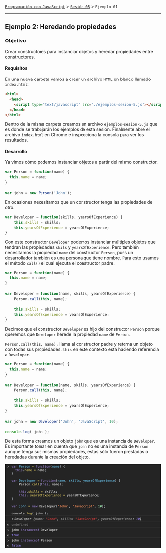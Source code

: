 [`Programación con JavaScript`](../../Readme.md) > [`Sesión 05`](../Readme.md) > `Ejemplo 01`

---

## Ejemplo 2: Heredando propiedades

### Objetivo

Crear constructores para instanciar objetos y heredar propiedades entre constructores.

#### Requisitos

En una nueva carpeta vamos a crear un archivo `HTML` en blanco llamado `index.html`:

```html
<html>
  <head>
    <script type="text/javascript" src="./ejemplos-sesion-5.js"></script>
  </head>
</html>
```

Dentro de la misma carpeta creamos un archivo `ejemplos-sesion-5.js` que es donde se trabajarán los ejemplos de esta sesión. Finalmente abre el archivo `index.html` en Chrome e inspecciona la consola para ver los resultados.


#### Desarrollo

Ya vimos cómo podemos instanciar objetos a partir del mismo constructor.

```javascript
var Person = function(name) {
  this.name = name;
}

var john = new Person('John');
```

En ocasiones necesitamos que un constructor tenga las propiedades de otro.

```javascript
var Developer = function(skills, yearsOfExperience) {
	this.skills = skills;
	this.yearsOfExperience = yearsOfExperience;
}
```

Con este constructor `Developer` podemos instanciar múltiples objetos que tendran las propiedades `skils` y `yearsOfExperience`. Pero también necesitamos la propiedad `name` del constructor `Person`, pues un desarrollador también es una persona que tiene nombre. Para esto usamos el método `call()` el cual ejecuta el constructor padre.

```javascript
var Person = function(name) {
  this.name = name;
}

var Developer = function(name, skills, yearsOfExperience) {
	Person.call(this, name);

	this.skills = skills;
	this.yearsOfExperience = yearsOfExperience;
}
```

Decimos que el constructor `Developer` es hijo del constructor `Person` porque queremos que `Developer` herede la propiedad `name` de `Person`.

`Person.call(this, name);` llama al constructor padre y retorna un objeto con todas sus propiedades. `this` en este contexto está haciendo referencia a `Developer`.

```javascript
var Person = function(name) {
  this.name = name;
}

var Developer = function(name, skills, yearsOfExperience) {
	Person.call(this, name);

	this.skills = skills;
	this.yearsOfExperience = yearsOfExperience;
}

var john = new Developer('John', 'JavaScript', 10);

console.log( john );
```

De esta forma creamos un objeto `john` que es una instancia de `Developer`. Es importante tomar en cuenta que `john` no es una instancia de `Person` aunque tenga sus mismas propiedades, estas sólo fueron prestadas o heredadas durante la creación del objeto.

![Inheritance](./assets/inheritance.png)
